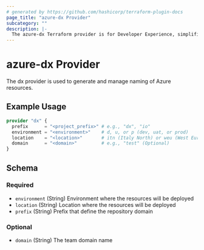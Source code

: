```yaml
---
# generated by https://github.com/hashicorp/terraform-plugin-docs
page_title: "azure-dx Provider"
subcategory: ""
description: |-
  The azure-dx Terraform provider is for Developer Experience, simplifies the creation and management of Azure resources following standardized naming conventions.
---
```


# azure-dx Provider

The dx provider is used to generate and manage naming of Azure resources.

## Example Usage

```terraform
provider "dx" {
  prefix      = "<project_prefix>" # e.g., "dx", "io"
  environment = "<environment>"    # d, u, or p (dev, uat, or prod)
  location    = "<location>"       # itn (Italy North) or weu (West Europe)
  domain      = "<domain>"         # e.g., "test" (Optional)
}
```

<!-- schema generated by tfplugindocs -->
## Schema

### Required

- `environment` (String) Environment where the resources will be deployed
- `location` (String) Location where the resources will be deployed
- `prefix` (String) Prefix that define the repository domain

### Optional

- `domain` (String) The team domain name
